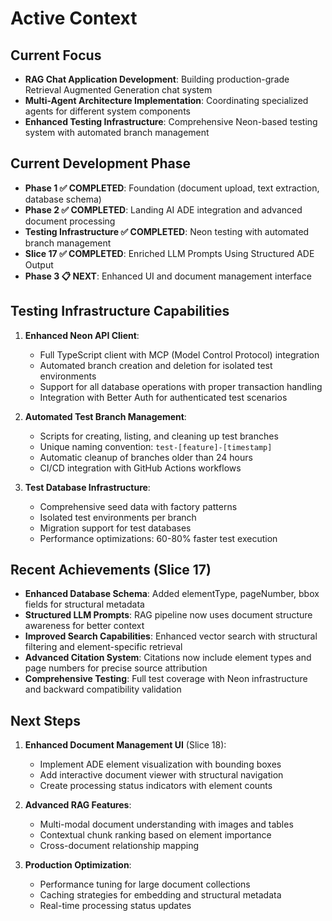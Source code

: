 # Active Context

## Current Focus

- **RAG Chat Application Development**: Building production-grade Retrieval Augmented Generation chat system
- **Multi-Agent Architecture Implementation**: Coordinating specialized agents for different system components
- **Enhanced Testing Infrastructure**: Comprehensive Neon-based testing system with automated branch management

## Current Development Phase

- **Phase 1 ✅ COMPLETED**: Foundation (document upload, text extraction, database schema)
- **Phase 2 ✅ COMPLETED**: Landing AI ADE integration and advanced document processing
- **Testing Infrastructure ✅ COMPLETED**: Neon testing with automated branch management
- **Slice 17 ✅ COMPLETED**: Enriched LLM Prompts Using Structured ADE Output
- **Phase 3 📋 NEXT**: Enhanced UI and document management interface

## Testing Infrastructure Capabilities

1. **Enhanced Neon API Client**:
   - Full TypeScript client with MCP (Model Control Protocol) integration
   - Automated branch creation and deletion for isolated test environments
   - Support for all database operations with proper transaction handling
   - Integration with Better Auth for authenticated test scenarios

2. **Automated Test Branch Management**:
   - Scripts for creating, listing, and cleaning up test branches
   - Unique naming convention: `test-[feature]-[timestamp]`
   - Automatic cleanup of branches older than 24 hours
   - CI/CD integration with GitHub Actions workflows

3. **Test Database Infrastructure**:
   - Comprehensive seed data with factory patterns
   - Isolated test environments per branch
   - Migration support for test databases
   - Performance optimizations: 60-80% faster test execution

## Recent Achievements (Slice 17)

- **Enhanced Database Schema**: Added elementType, pageNumber, bbox fields for structural metadata
- **Structured LLM Prompts**: RAG pipeline now uses document structure awareness for better context
- **Improved Search Capabilities**: Enhanced vector search with structural filtering and element-specific retrieval
- **Advanced Citation System**: Citations now include element types and page numbers for precise source attribution
- **Comprehensive Testing**: Full test coverage with Neon infrastructure and backward compatibility validation

## Next Steps

1. **Enhanced Document Management UI** (Slice 18):
   - Implement ADE element visualization with bounding boxes
   - Add interactive document viewer with structural navigation
   - Create processing status indicators with element counts

2. **Advanced RAG Features**:
   - Multi-modal document understanding with images and tables
   - Contextual chunk ranking based on element importance
   - Cross-document relationship mapping

3. **Production Optimization**:
   - Performance tuning for large document collections
   - Caching strategies for embedding and structural metadata
   - Real-time processing status updates
